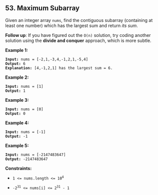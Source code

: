 ## 53. Maximum Subarray
Given an integer array `nums`, find the contiguous subarray (containing at least one number) which has the largest sum and return *its sum*.

**Follow up**: If you have figured out the `O(n)` solution, try coding another solution using the **divide and conquer** approach, which is more subtle.

**Example 1:**
<pre><code><b>Input:</b> nums = [-2,1,-3,4,-1,2,1,-5,4]
<b>Output:</b> 6
<b>Explanation:</b> [4,-1,2,1] has the largest sum = 6.
</code></pre>

**Example 2:**
<pre><code><b>Input:</b> nums = [1]
<b>Output:</b> 1
</code></pre>

**Example 3:**
<pre><code><b>Input:</b> nums = [0]
<b>Output:</b> 0
</code></pre>

**Example 4:**
<pre><code><b>Input:</b> nums = [-1]
<b>Output:</b> -1
</code></pre>

**Example 5:**
<pre><code><b>Input:</b> nums = [-2147483647]
<b>Output:</b> -2147483647
</code></pre>

**Constraints:**
* <pre><code>1 <= nums.length <= 10<sup>4</sup></code></pre>
* <pre><code>-2<sup>31</sup> <= nums[i] <= 2<sup>31</sup> - 1</code></pre>